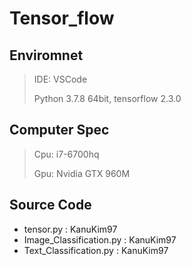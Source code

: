 # Tensor_flow

## Enviromnet
>IDE: VSCode
>
>Python 3.7.8 64bit, tensorflow 2.3.0

## Computer Spec
>Cpu: i7-6700hq
>
>Gpu: Nvidia GTX 960M 

## Source Code
 - tensor.py : KanuKim97
 - Image_Classification.py : KanuKim97
 - Text_Classification.py : KanuKim97
